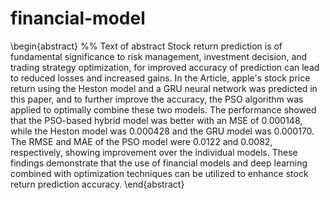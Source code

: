 # financial-model
\begin{abstract}
%% Text of abstract
 Stock return prediction is of fundamental significance to risk management, investment decision, and trading strategy optimization, for improved accuracy of prediction can lead to reduced losses and increased gains. In the Article, apple's stock price return using the Heston model and a GRU neural network was predicted in this paper, and to further improve the accuracy, the PSO algorithm was applied to optimally combine these two models. The performance showed that the PSO-based hybrid model was better with an MSE of 0.000148, while the Heston model was 0.000428 and the GRU model was 0.000170. The RMSE and MAE of the PSO model were 0.0122 and 0.0082, respectively, showing improvement over the individual models. These findings demonstrate that the use of financial models and deep learning combined with optimization techniques can be utilized to enhance stock return prediction accuracy.
\end{abstract}
